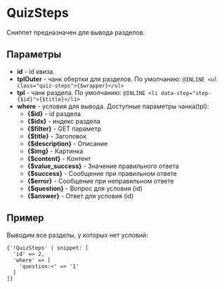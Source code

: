 # QuizSteps

Сниппет предназначен для вывода разделов.

## Параметры

- **id** - id квиза.
- **tplOuter** - чанк обертки для разделов. По умолчанию: `@INLINE <ul class="quiz-steps">{$wrapper}</ul>`
- **tpl** - чанк раздела. По умолчанию: `@INLINE <li data-step="step-{$id}">{$title}</li>`
- **where** - условия для вывода. Доступные параметры чанка(tpl):
  - **{$id}** - id раздела
  - **{$idx}** - индекс раздела
  - **{$filter}** - GET параметр
  - **{$title}** - Заголовок
  - **{$description}** - Описание
  - **{$img}** - Картинка
  - **{$content}** - Контент
  - **{$value_success}** - Значение правильного ответа
  - **{$success}** - Сообщение при правильном ответе
  - **{$error}** - Сообщение при неправильном ответе
  - **{$question}** - Вопрос для условия (id)
  - **{$answer}** - Ответ для условия (id)

## Пример

Выводим все разделы, у которых нет условий:

```fenom
{'!QuizSteps' | snippet: [
  'id' => 2,
  'where' => [
    'question:<' => '1'
  ]
]}
```
